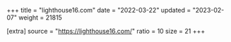+++
title = "lighthouse16.com"
date = "2022-03-22"
updated = "2023-02-07"
weight = 21815

[extra]
source = "https://lighthouse16.com/"
ratio = 10
size = 21
+++
